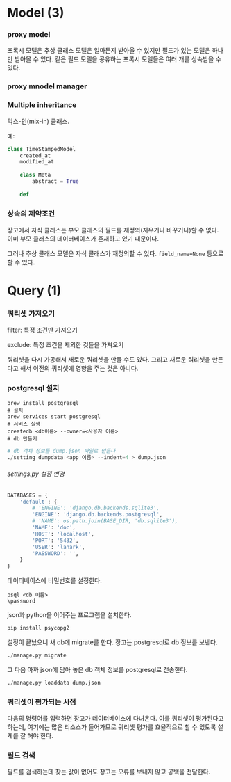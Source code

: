 # Model (3)


### proxy model

프록시 모델은 추상 클래스 모델은 얼마든지 받아올 수 있지만 필드가 있는 모델은 하나만 받아올 수 있다. 같은 필드 모델을 공유하는 프록시 모델들은 여러 개를 상속받을 수 있다.


### proxy mnodel manager



### Multiple inheritance

믹스-인(mix-in) 클래스.

예:

```python
class TimeStampedModel
	created_at
	modified_at
    
    class Meta
    	abstract = True
    
    def
```

### 상속의 제약조건

장고에서 자식 클래스는 부모 클래스의 필드를 재정의(지우거나 바꾸거나)할 수 없다. 이미 부모 클래스의 데이터베이스가 존재하고 있기 때문이다.

그러나 추상 클래스 모델은 자식 클래스가 재정의할 수 있다. `field_name=None` 등으로 할 수 있다.

# Query (1)

### 쿼리셋 가져오기

filter: 특정 조건만 가져오기

exclude: 특정 조건을 제외한 것들을 가져오기

쿼리셋을 다시 가공해서 새로운 쿼리셋을 만들 수도 있다. 그리고 새로운 쿼리셋을 만든다고 해서 이전의 쿼리셋에 영향을 주는 것은 아니다.


### postgresql 설치

```
brew install postgresql
# 설치
brew services start postgresql
# 서비스 실행
createdb <db이름> --owner=<사용자 이름>
# db 만들기
```

```python
# db 객체 정보를 dump.json 파일로 만든다
./setting dumpdata <app 이름> --indent=4 > dump.json
```

###### settings.py 설정 변경
```python
DATABASES = {
    'default': {
        # 'ENGINE': 'django.db.backends.sqlite3',
        'ENGINE': 'django.db.backends.postgresql',
        # 'NAME': os.path.join(BASE_DIR, 'db.sqlite3'),
        'NAME': 'doc',
        'HOST': 'localhost',
        'PORT': '5432',
        'USER': 'lanark',
        'PASSWORD': '',
    }
}
```

데이터베이스에 비밀번호를 설정한다.
```
psql <db 이름>
\password
```

json과 python을 이어주는 프로그램을 설치한다.

```python
pip install psycopg2
```

설정이 끝났으니 새 db에 migrate를 한다. 장고는 postgresql로 db 정보를 보낸다.

```python
./manage.py migrate
```
그 다음 아까 json에 담아 놓은 db 객체 정보를 postgresql로 전송한다.

```python
./manage.py loaddata dump.json
```

### 쿼리셋이 평가되는 시점

다음의 명령어를 입력하면 장고가 데이터베이스에 다녀온다. 이를 쿼리셋이 평가된다고 하는데, 여기에는 많은 리소스가 들어가므로 쿼리셋 평가를 효율적으로 할 수 있도록 설계를 잘 해야 한다.

### 필드 검색

필드를 검색하는데 찾는 값이 없어도 장고는 오류를 보내지 않고 공백을 전달한다. 